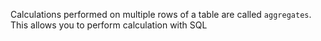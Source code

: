 Calculations performed on multiple rows of a table are called `aggregates`. 
This allows you to perform calculation with SQL


